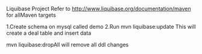 Liquibase Project  Refer to http://www.liquibase.org/documentation/maven for allMaven targets

1.Create schema on mysql called demo
2.Run mvn liquibase:update   This will create a deal table and insert data

mvn liquibase:dropAll will remove all ddl changes 
